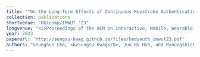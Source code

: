 ```yaml
---
title: '"On the Long-Term Effects of Continuous Keystroke Authentication: Keeping User Frustration Low through Behavior Adaptation"'
collection: publications
shortvenue: "Ubicomp/IMWUT '23"
longvenue: "<i>Proceedings of the ACM on Interactive, Mobile, Wearable and Ubiquitous Technologies, Vol 7, No. 2, Article 58, June 2023</i>"
year: 2023
paperurl: 'http://sungsu-kwag.github.io/files/kedyauth_imwut23.pdf'
authors: "Seunghun Cha, <b>Sungsu Kwag</b>, Jun Ho Huh, and Hyoungshick Kim"
---
```


